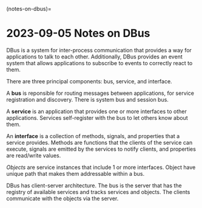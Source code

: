 (notes-on-dbus)=
# 2023-09-05 Notes on DBus

DBus is a system for inter-process communication that provides a way
for applications to talk to each other.
Additionally, DBus provides an event system that allows applications
to subscribe to events to correctly react to them.

There are three principal components: bus, service, and interface.

A **bus** is reponsible for routing messages between applications, for service
registration and discovery.
There is system bus and session bus.

A **service** is an application that provides one or more interfaces to other
applications.
Services self-register with the bus to let others know about them.

An **interface** is a collection of methods, signals, and properties
that a service provides.
Methods are functions that the clients of the service can execute,
signals are emitted by the services to notify clients, and properties
are read/write values.

_Objects_ are service instances that include 1 or more interfaces.
Object have unique path that makes them addressable within a bus.

DBus has client-server architecture.
The bus is the server that has the registry of available services and tracks
services and objects.
The clients communicate with the objects via the server.
